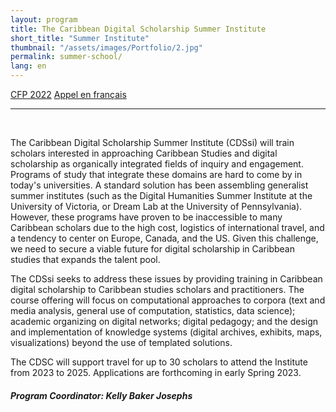 ```yaml
---
layout: program
title: The Caribbean Digital Scholarship Summer Institute
short_title: "Summer Institute"
thumbnail: "/assets/images/Portfolio/2.jpg"
permalink: summer-school/
lang: en
---
```


<div class="project-demo-btn">
        <a class="btn project-btn" href="{{site.baseurl}}/summer-school/cfp2022/">CFP 2022</a> <a class="btn project-btn" href="https://docs.google.com/document/d/1Lp2Y6SpMaVijGTf2_JNzT20mdaUr4Ndl2zm8r3bYrHY/edit">Appel en français</a>
    </div>
<hr>
<br>

<div class="portfolio-details">
    <p>The Caribbean Digital Scholarship Summer Institute (CDSsi) will train scholars interested in approaching Caribbean Studies and digital scholarship as organically integrated fields of inquiry and engagement. Programs of study that integrate these domains are hard to come by in today's universities. A standard solution has been assembling generalist summer institutes (such as the Digital Humanities Summer Institute at the University of Victoria, or Dream Lab at the University of Pennsylvania). However, these programs have proven to be inaccessible to many Caribbean scholars due to the high cost, logistics of international travel, and a tendency to center on Europe, Canada, and the US. Given this challenge, we need to secure a viable future for digital scholarship in Caribbean studies that expands the talent pool.</p>
    <p>The CDSsi seeks to address these issues by providing training in Caribbean digital scholarship to Caribbean studies scholars and practitioners. The course offering will focus on computational approaches to corpora (text and media analysis, general use of computation, statistics, data science); academic organizing on digital networks; digital pedagogy; and the design and implementation of knowledge systems (digital archives, exhibits, maps, visualizations) beyond the use of templated solutions.</p>

<p>The CDSC will support travel for up to 30 scholars to attend the Institute from 2023 to 2025. Applications are forthcoming in early Spring 2023.</p>
<div><h5>Program Coordinator: Kelly Baker Josephs</h5></div>
 
</div>
